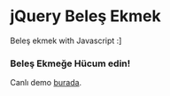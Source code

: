 # jQuery Beleş Ekmek
Beleş ekmek with Javascript :]


### Beleş Ekmeğe Hücum edin!

Canlı demo [burada](http://meseven.github.io/jquery-beles-ekmek/).